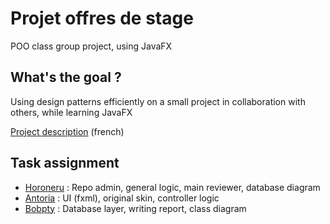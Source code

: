 # Projet offres de stage 
POO class group project, using JavaFX

## What's the goal ?

Using design patterns efficiently on a small project in collaboration with others, while learning JavaFX

[Project description](http://puu.sh/usywA/59c0bce468.pdf) (french)

## Task assignment
- [Horoneru](https://github.com/Horoneru) : Repo admin, general logic, main reviewer, database diagram
- [Antoria](https://github.com/Antoria) : UI (fxml), original skin, controller logic
- [Bobpty](https://github.com/Bobpty) : Database layer, writing report, class diagram
